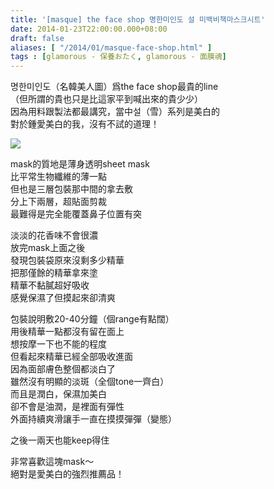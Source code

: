 ```yaml
---
title: '[masque] the face shop 명한미인도 설 미백비책마스크시트'
date: 2014-01-23T22:00:00.000+08:00
draft: false
aliases: [ "/2014/01/masque-face-shop.html" ]
tags : [glamorous - 保養おたく, glamorous - 面膜魂]
---
```


명한미인도（名韓美人圖）爲the face shop最貴的line  
（但所謂的貴也只是比這家平到喊出來的貴少少）  
因為用料跟製法都最講究，當中설（雪）系列是美白的  
對於鍾愛美白的我，沒有不試的道理！  

![](/images/faceshopsnow.jpg)

mask的質地是薄身透明sheet mask  
比平常生物纖維的薄一點  
但也是三層包裝那中間的拿去敷  
分上下兩層，超貼面剪裁  
最難得是完全能覆蓋鼻子位置有突  
  
淡淡的花香味不會很濃  
放完mask上面之後  
發現包裝袋原來沒剩多少精華  
把那僅餘的精華拿來塗  
精華不黏膩超好吸收  
感覺保濕了但摸起來卻清爽  
  
包裝說明敷20-40分鐘（個range有點闊）  
用後精華一點都沒有留在面上  
想按摩一下也不能的程度  
但看起來精華已經全部吸收進面  
因為面部膚色整個都淡白了  
雖然沒有明顯的淡斑（全個tone一齊白）  
而且是潤白，保濕加美白  
卻不會是油潤，是裡面有彈性  
外面持續爽滑讓手一直在摸摸彈彈（變態）  
  
之後一兩天也能keep得住  
  
  
  
  
非常喜歡這塊mask～  
絕對是愛美白的強烈推薦品！
